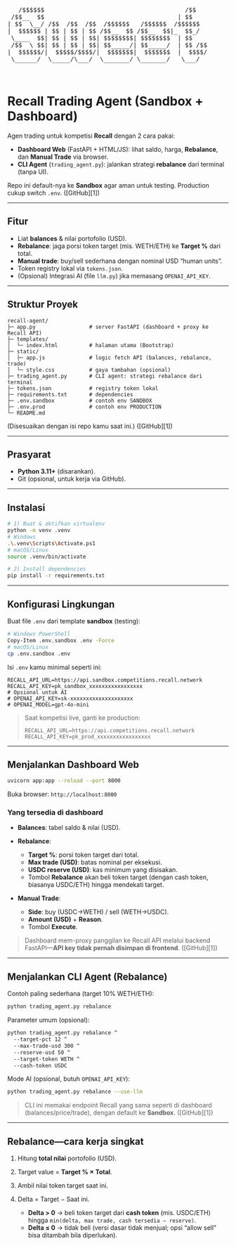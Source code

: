 <pre>
  
   /$$$$$$                                      /$$            /$$$$$$            /$$            /$$$$$$ 
 /$$__  $$                                    | $$           /$$__  $$          |__/           /$$__  $$
| $$  \__/ /$$  /$$  /$$  /$$$$$$   /$$$$$$  /$$$$$$        | $$  \__/  /$$$$$$  /$$  /$$$$$$ | $$  \__/
|  $$$$$$ | $$ | $$ | $$ /$$__  $$ /$$__  $$|_  $$_/        | $$ /$$$$ /$$__  $$| $$ /$$__  $$| $$$$    
 \____  $$| $$ | $$ | $$| $$$$$$$$| $$$$$$$$  | $$          | $$|_  $$| $$  \__/| $$| $$$$$$$$| $$_/    
 /$$  \ $$| $$ | $$ | $$| $$_____/| $$_____/  | $$ /$$      | $$  \ $$| $$      | $$| $$_____/| $$      
|  $$$$$$/|  $$$$$/$$$$/|  $$$$$$$|  $$$$$$$  |  $$$$/      |  $$$$$$/| $$      | $$|  $$$$$$$| $$      
 \______/  \_____/\___/  \_______/ \_______/   \___/         \______/ |__/      |__/ \_______/|__/      
                                                                                                        

</pre>
# Recall Trading Agent (Sandbox + Dashboard)

Agen trading untuk kompetisi **Recall** dengan 2 cara pakai:

* **Dashboard Web** (FastAPI + HTML/JS): lihat saldo, harga, **Rebalance**, dan **Manual Trade** via browser.
* **CLI Agent** (`trading_agent.py`): jalankan strategi **rebalance** dari terminal (tanpa UI).

Repo ini default-nya ke **Sandbox** agar aman untuk testing. Production cukup switch `.env`. ([GitHub][1])

---

## Fitur

* Liat **balances** & nilai portofolio (USD).
* **Rebalance**: jaga porsi token target (mis. WETH/ETH) ke **Target %** dari total.
* **Manual trade**: buy/sell sederhana dengan nominal USD “human units”.
* Token registry lokal via `tokens.json`.
* (Opsional) Integrasi AI (file `llm.py`) jika memasang `OPENAI_API_KEY`.

---

## Struktur Proyek

```
recall-agent/
├─ app.py                 # server FastAPI (dashboard + proxy ke Recall API)
├─ templates/
│  └─ index.html          # halaman utama (Bootstrap)
├─ static/
│  ├─ app.js              # logic fetch API (balances, rebalance, trade)
│  └─ style.css           # gaya tambahan (opsional)
├─ trading_agent.py       # CLI agent: strategi rebalance dari terminal
├─ tokens.json            # registry token lokal
├─ requirements.txt       # dependencies
├─ .env.sandbox           # contoh env SANDBOX
├─ .env.prod              # contoh env PRODUCTION
└─ README.md
```

(Disesuaikan dengan isi repo kamu saat ini.) ([GitHub][1])

---

## Prasyarat

* **Python 3.11+** (disarankan).
* Git (opsional, untuk kerja via GitHub).

---

## Instalasi

```bash
# 1) Buat & aktifkan virtualenv
python -m venv .venv
# Windows
.\.venv\Scripts\Activate.ps1
# macOS/Linux
source .venv/bin/activate

# 2) Install dependencies
pip install -r requirements.txt
```

---

## Konfigurasi Lingkungan

Buat file `.env` dari template **sandbox** (testing):

```bash
# Windows PowerShell
Copy-Item .env.sandbox .env -Force
# macOS/Linux
cp .env.sandbox .env
```

Isi `.env` kamu minimal seperti ini:

```
RECALL_API_URL=https://api.sandbox.competitions.recall.network
RECALL_API_KEY=pk_sandbox_xxxxxxxxxxxxxxxxx
# Opsional untuk AI
# OPENAI_API_KEY=sk-xxxxxxxxxxxxxxxxxxxx
# OPENAI_MODEL=gpt-4o-mini
```

> Saat kompetisi live, ganti ke production:
>
> ```
> RECALL_API_URL=https://api.competitions.recall.network
> RECALL_API_KEY=pk_prod_xxxxxxxxxxxxxxxxx
> ```

---

## Menjalankan Dashboard Web

```bash
uvicorn app:app --reload --port 8000
```

Buka browser: `http://localhost:8000`

### Yang tersedia di dashboard

* **Balances**: tabel saldo & nilai (USD).
* **Rebalance**:

  * **Target %**: porsi token target dari total.
  * **Max trade (USD)**: batas nominal per eksekusi.
  * **USDC reserve (USD)**: kas minimum yang disisakan.
  * Tombol **Rebalance** akan beli token target (dengan cash token, biasanya USDC/ETH) hingga mendekati target.
* **Manual Trade**:

  * **Side**: buy (USDC→WETH) / sell (WETH→USDC).
  * **Amount (USD)** + **Reason**.
  * Tombol **Execute**.

> Dashboard mem-proxy panggilan ke Recall API melalui backend FastAPI—**API key tidak pernah disimpan di frontend**. ([GitHub][1])

---

## Menjalankan CLI Agent (Rebalance)

Contoh paling sederhana (target 10% WETH/ETH):

```bash
python trading_agent.py rebalance
```

Parameter umum (opsional):

```bash
python trading_agent.py rebalance ^
  --target-pct 12 ^
  --max-trade-usd 300 ^
  --reserve-usd 50 ^
  --target-token WETH ^
  --cash-token USDC
```

Mode AI (opsional, butuh `OPENAI_API_KEY`):

```bash
python trading_agent.py rebalance --use-llm
```

> CLI ini memakai endpoint Recall yang sama seperti di dashboard (balances/price/trade), dengan default ke **Sandbox**. ([GitHub][1])

---

## Rebalance—cara kerja singkat

1. Hitung **total nilai** portofolio (USD).
2. Target value = **Target % × Total**.
3. Ambil nilai token target saat ini.
4. Delta = Target − Saat ini.

   * **Delta > 0** → beli token target dari **cash token** (mis. USDC/ETH) hingga `min(delta, max trade, cash tersedia − reserve)`.
   * **Delta ≤ 0** → tidak beli (versi dasar tidak menjual; opsi “allow sell” bisa ditambah bila diperlukan).
